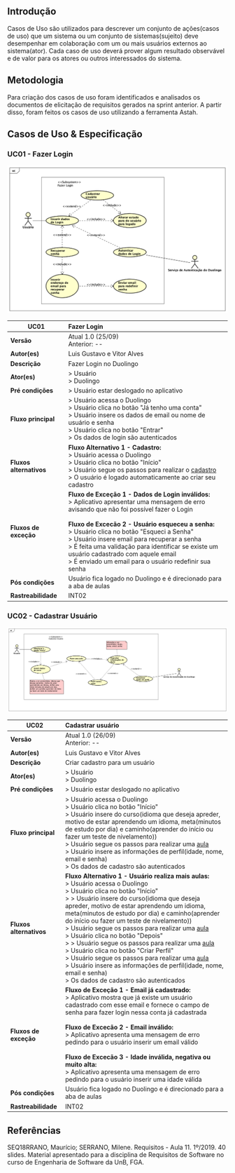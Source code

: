 ## Introdução
Casos de Uso são utilizados para descrever um conjunto de ações(casos de uso) que um sistema ou um conjunto de sistemas(sujeito) deve desempenhar em colaboração com um ou mais usuários externos ao sistema(ator). Cada caso de uso deverá prover algum resultado observável e de valor para os atores ou outros interessados do sistema.

## Metodologia
Para criação dos casos de uso foram identificados e analisados os documentos de elicitação de requisitos gerados na sprint anterior. A partir disso, foram feitos os casos de uso utilizando a ferramenta Astah.

## Casos de Uso & Especificação

### **UC01 - Fazer Login**

![Caso-de-Uso-Login](../images/UseCase-Login.png)

| UC01                     | Fazer Login |
| --------------           |:----------- |
| **Versão**               | Atual 1.0 (25/09) <br> Anterior: -- |
| **Autor(es)**            | Luis Gustavo e Vitor Alves |
| **Descrição**            | Fazer Login no Duolingo |
| **Ator(es)**             | > Usuário <br> > Duolingo |
| **Pré condições**        | > Usuário estar deslogado no aplicativo |
| **Fluxo principal**      | > Usuário acessa o Duolingo <br> > Usuário clica no botão "Já tenho uma conta" <br> > Usuário insere os dados de email ou nome de usuário e senha <br> > Usuário clica no botão "Entrar" <br> > Os dados de login são autenticados |
| **Fluxos alternativos**  | **Fluxo Alternativo 1 - Cadastro:** <br> > Usuário acessa o Duolingo <br> > Usuário clica no botão "Início" <br> > Usuário segue os passos para realizar o [cadastro](#uc02-cadastrar-usuario) <br> > O usuário é logado automaticamente ao criar seu cadastro |
| **Fluxos de exceção**    |  **Fluxo de Exceção 1 - Dados de Login inválidos:** <br> > Aplicativo apresentar uma mensagem de erro avisando que não foi possível fazer o Login <br> <br> **Fluxo de Excecão 2 - Usuário esqueceu a senha:** <br> > Usuário clica no botão "Esqueci a Senha" <br> > Usuário insere email para recuperar a senha <br> > É feita uma validação para identificar se existe um usuário cadastrado com aquele email <br> > É enviado um email para o usuário redefinir sua senha |
| **Pós condições**        | Usuário fica logado no Duolingo e é direcionado para a aba de aulas |
| **Rastreabilidade**      | INT02 |


### **UC02 - Cadastrar Usuário**

![Caso-de-Uso-Cadastro](../images/Caso-de-Uso-Cadastro.png)

| UC02                     | Cadastrar usuário |
| --------------           |:----------- |
| **Versão**               | Atual 1.0 (26/09) <br> Anterior: -- |
| **Autor(es)**            | Luis Gustavo e Vitor Alves |
| **Descrição**            | Criar cadastro para um usuário |
| **Ator(es)**             | > Usuário <br> > Duolingo |
| **Pré condições**        | > Usuário estar deslogado no aplicativo |
| **Fluxo principal**      | > Usuário acessa o Duolingo <br> > Usuário clica no botão "Início" <br> > Usuário insere do curso(idioma que deseja apreder, motivo de estar aprendendo um idioma, meta(minutos de estudo por dia) e caminho(aprender do início ou fazer um teste de nivelamento)) <br> > Usuário segue os passos para realizar uma [aula]() <br> > Usuário insere as informações de perfil(idade, nome, email e senha) <br> > Os dados de cadastro são autenticados |
| **Fluxos alternativos**  | **Fluxo Alternativo 1 - Usuário realiza mais aulas:** <br> > Usuário acessa o Duolingo <br> > Usuário clica no botão "Início" <br> > > Usuário insere do curso(idioma que deseja apreder, motivo de estar aprendendo um idioma, meta(minutos de estudo por dia) e caminho(aprender do início ou fazer um teste de nivelamento)) <br> > Usuário segue os passos para realizar uma [aula]() <br> > Usuário clica no botão "Depois" <br> > > Usuário segue os passos para realizar uma [aula]() <br> > Usuário clica no botão "Criar Perfil" <br> > Usuário segue os passos para realizar uma [aula]() <br> > Usuário insere as informações de perfil(idade, nome, email e senha) <br> > Os dados de cadastro são autenticados |
| **Fluxos de exceção**    |  **Fluxo de Exceção 1 - Email já cadastrado:** <br> > Aplicativo mostra que já existe um usuário cadastrado com esse email e fornece o campo de senha para fazer login nessa conta já cadastrada <br> <br> **Fluxo de Excecão 2 - Email inválido:** <br> > Aplicativo apresenta uma mensagem de erro pedindo para o usuário inserir um email válido <br> <br> **Fluxo de Excecão 3 - Idade inválida, negativa ou muito alta:** <br> > Aplicativo apresenta uma mensagem de erro pedindo para o usuário inserir uma idade válida |
| **Pós condições**        | Usuário fica logado no Duolingo e é direcionado para a aba de aulas |
| **Rastreabilidade**      | INT02 |

## Referências

SEQ18RRANO, Maurício; SERRANO, Milene. Requisitos - Aula 11. 1º/2019. 40 slides. Material apresentado para a disciplina de Requisitos de Software no curso de Engenharia de Software da UnB, FGA.
